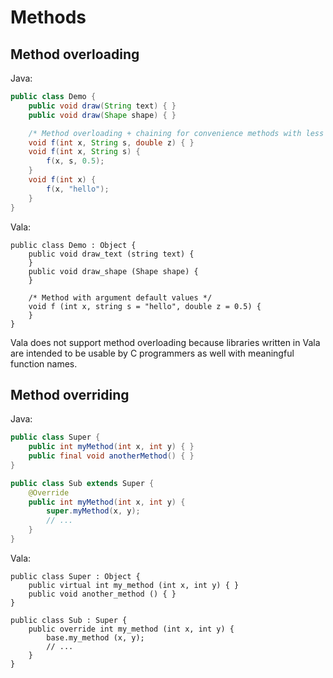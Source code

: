 # Methods

## Method overloading

Java:

```java
public class Demo {
    public void draw(String text) { }
    public void draw(Shape shape) { }

    /* Method overloading + chaining for convenience methods with less arguments */
    void f(int x, String s, double z) { }
    void f(int x, String s) {
        f(x, s, 0.5);
    }
    void f(int x) {
        f(x, "hello");
    }
}
```

Vala:

```vala
public class Demo : Object {
    public void draw_text (string text) {
    }
    public void draw_shape (Shape shape) {
    }

    /* Method with argument default values */
    void f (int x, string s = "hello", double z = 0.5) {
    }
}
```

Vala does not support method overloading because libraries written in
Vala are intended to be usable by C programmers as well with meaningful
function names.

## Method overriding

Java:

```java
public class Super {
    public int myMethod(int x, int y) { }
    public final void anotherMethod() { }
}

public class Sub extends Super {
    @Override
    public int myMethod(int x, int y) {
        super.myMethod(x, y);
        // ...
    }
}
```

Vala:

```vala
public class Super : Object {
    public virtual int my_method (int x, int y) { }
    public void another_method () { }
}

public class Sub : Super {
    public override int my_method (int x, int y) {
        base.my_method (x, y);
        // ...
    }
}
```
